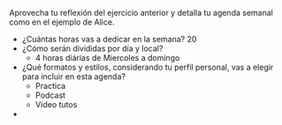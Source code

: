 Aprovecha tu reflexión del ejercicio anterior y detalla tu agenda semanal como en el ejemplo de Alice.

- ¿Cuántas horas vas a dedicar en la semana? 20
- ¿Cómo serán divididas por día y local?
	- 4 horas diárias de Miercoles a domingo
- ¿Qué formatos y estilos, considerando tu perfil personal, vas a elegir para incluir en esta agenda?
	- Practica
	- Podcast
	- Video tutos
- 